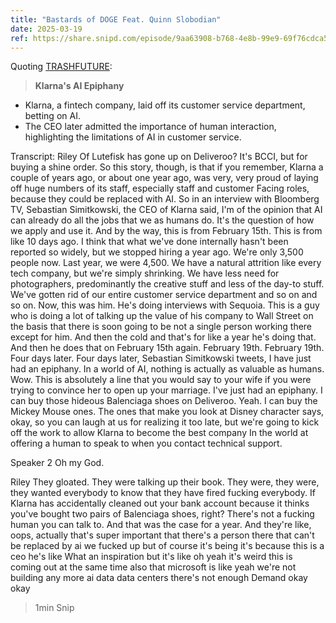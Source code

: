 ```yaml
---
title: "Bastards of DOGE Feat. Quinn Slobodian"
date: 2025-03-19
ref: https://share.snipd.com/episode/9aa63908-b768-4e8b-99e9-69f76cdca525
---
```



Quoting [TRASHFUTURE](https://share.snipd.com/episode/9aa63908-b768-4e8b-99e9-69f76cdca525):

> **Klarna's AI Epiphany**

- Klarna, a fintech company, laid off its customer service department, betting on AI.
-  The CEO later admitted the importance of human interaction, highlighting the limitations of AI in customer service.

Transcript:
Riley
Of Lutefisk has gone up on Deliveroo? It's BCCI, but for buying a shine order. So this story, though, is that if you remember, Klarna a couple of years ago, or about one year ago, was very, very proud of laying off huge numbers of its staff, especially staff and customer Facing roles, because they could be replaced with AI. So in an interview with Bloomberg TV, Sebastian Simitkowski, the CEO of Klarna said, I'm of the opinion that AI can already do all the jobs that we as humans do. It's the question of how we apply and use it. And by the way, this is from February 15th. This is from like 10 days ago. I think that what we've done internally hasn't been reported so widely, but we stopped hiring a year ago. We're only 3,500 people now. Last year, we were 4,500. We have a natural attrition like every tech company, but we're simply shrinking. We have less need for photographers, predominantly the creative stuff and less of the day-to stuff. We've gotten rid of our entire customer service department and so on and so on. Now, this was him. He's doing interviews with Sequoia. This is a guy who is doing a lot of talking up the value of his company to Wall Street on the basis that there is soon going to be not a single person working there except for him. And then the cold and that's for like a year he's doing that. And then he does that on February 15th again. February 19th. February 19th. Four days later. Four days later, Sebastian Simitkowski tweets, I have just had an epiphany. In a world of AI, nothing is actually as valuable as humans. Wow. This is absolutely a line that you would say to your wife if you were trying to convince her to open up your marriage. I've just had an epiphany. I can buy those hideous Balenciaga shoes on Deliveroo. Yeah. I can buy the Mickey Mouse ones. The ones that make you look at Disney character says, okay, so you can laugh at us for realizing it too late, but we're going to kick off the work to allow Klarna to become the best company In the world at offering a human to speak to when you contact technical support.

Speaker 2
Oh my God.

Riley
They gloated. They were talking up their book. They were, they were, they wanted everybody to know that they have fired fucking everybody. If Klarna has accidentally cleaned out your bank account because it thinks you've bought two pairs of Balenciaga shoes, right? There's not a fucking human you can talk to. And that was the case for a year. And they're like, oops, actually that's super important that there's a person there that can't be replaced by ai we fucked up but of course it's being it's because this is a ceo he's like What an inspiration but it's like oh yeah it's weird this is coming out at the same time also that microsoft is like yeah we're not building any more ai data data centers there's not enough Demand okay okay

> 1min Snip